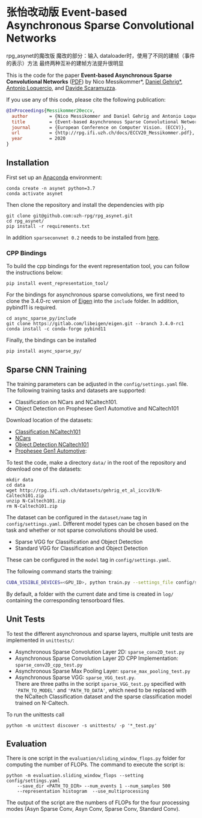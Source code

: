 # 张怡改动版 Event-based Asynchronous Sparse Convolutional Networks

rpg_asynet的魔改版
魔改的部分：输入
dataloader时，使用了不同的建帧（事件的表示）方法
最终两种互补的建帧方法提升很明显
<!-- 
# Event-based Asynchronous Sparse Convolutional Networks
<p align="center">
  <a href="https://youtu.be/VD7Beh_-7eU">
    <img src="resources/thumbnail.png" alt="Video to Events" width="400"/>
  </a>
</p> -->

This is the code for the paper **Event-based Asynchronous Sparse Convolutional Networks** 
([PDF](http://rpg.ifi.uzh.ch/docs/ECCV20_Messikommer.pdf)) by Nico Messikommer*, [Daniel Gehrig*](https://danielgehrig18.github.io), 
[Antonio Loquercio](https://antonilo.github.io/), and [Davide Scaramuzza](http://rpg.ifi.uzh.ch/people_scaramuzza.html).

If you use any of this code, please cite the following publication:

```bibtex
@InProceedings{Messikommer20eccv,
  author        = {Nico Messikommer and Daniel Gehrig and Antonio Loquercio and Davide Scaramuzza},
  title         = {Event-based Asynchronous Sparse Convolutional Networks},
  journal       = {European Conference on Computer Vision. (ECCV)},
  url           = {http://rpg.ifi.uzh.ch/docs/ECCV20_Messikommer.pdf},
  year          = 2020
}
```

## Installation
First set up an [Anaconda](https://www.anaconda.com/) environment:

    conda create -n asynet python=3.7  
    conda activate asynet

Then clone the repository and install the dependencies with pip

    git clone git@github.com:uzh-rpg/rpg_asynet.git
    cd rpg_asynet/
    pip install -r requirements.txt

In addition `sparseconvnet 0.2` needs to be installed from [here](https://github.com/facebookresearch/SparseConvNet).

### CPP Bindings
To build the cpp bindings for the event representation tool, you can follow the instructions below:

    pip install event_representation_tool/

For the bindings for asynchronous sparse convolutions, we first need to clone the 3.4.0-rc version of [Eigen](http://eigen.tuxfamily.org/index.php?title=Main_Page) into the `include` folder. In addition, pybind11 is required.

    cd async_sparse_py/include
    git clone https://gitlab.com/libeigen/eigen.git --branch 3.4.0-rc1
    conda install -c conda-forge pybind11
  
Finally, the bindings can be installed

    pip install async_sparse_py/

## Sparse CNN Training
The training parameters can be adjusted in the `config/settings.yaml` file. 
The following training tasks and datasets are supported:
* Classification on NCars and NCaltech101.  
* Object Detection on Prophesee Gen1 Automotive and NCaltech101

Download location of the datasets:
* [Classification NCaltech101](http://rpg.ifi.uzh.ch/datasets/gehrig_et_al_iccv19/N-Caltech101.zip) 
* [NCars](http://www.prophesee.ai/dataset-n-cars/)
* [Object Detection NCaltech101](https://www.garrickorchard.com/datasets/n-caltech101)
* [Prophesee Gen1 Automotive](https://www.prophesee.ai/2020/01/24/prophesee-gen1-automotive-detection-dataset/):

To test the code, make a directory `data/` in the root of the repository and download one of the datasets:

    mkdir data
    cd data
    wget http://rpg.ifi.uzh.ch/datasets/gehrig_et_al_iccv19/N-Caltech101.zip
    unzip N-Caltech101.zip
    rm N-Caltech101.zip

The dataset can be configured in the `dataset/name` tag in `config/settings.yaml`. Different model types can be chosen based on the task and whether or not sparse convolutions should be used. 

* Sparse VGG for Classification and Object Detection
* Standard VGG for Classification and Object Detection

These can be configured in the `model` tag in `config/settings.yaml`.

The following command starts the training: 

```bash
CUDA_VISIBLE_DEVICES=<GPU_ID>, python train.py --settings_file config/settings.yaml
```

By default, a folder with the current date and time is created in `log/` containing the corresponding tensorboard files.


## Unit Tests
To test the different asynchronous and sparse layers, multiple unit tests are implemented in `unittests/`:
* Asynchronous Sparse Convolution Layer 2D: `sparse_conv2D_test.py`
* Asynchronous Sparse Convolution Layer 2D CPP Implementation: `sparse_conv2D_cpp_test.py`
* Asynchronous Sparse Max Pooling Layer: `sparse_max_pooling_test.py`
* Asynchronous Sparse VGG: `sparse_VGG_test.py`. <br/>
  There are three paths in the script `sparse_VGG_test.py` specified with `'PATH_TO_MODEL'` and `'PATH_TO_DATA'`, 
  which need to be replaced with the NCaltech Classification dataset and the sparse classification model trained on N-Caltech.

To run the unittests call

    python -m unittest discover -s unittests/ -p '*_test.py'

## Evaluation
There is one script in the `evaluation/sliding_window_flops.py` folder for computing the number of FLOPs.
The command to execute the script is:

    python -m evaluation.sliding_window_flops --setting config/settings.yaml
        --save_dir <PATH_TO_DIR> --num_events 1 --num_samples 500
        --representation histogram  --use_multiprocessing

The output of the script are the numbers of FLOPs for the four processing modes (Asyn Sparse Conv, Asyn Conv, Sparse Conv, Standard Conv).
